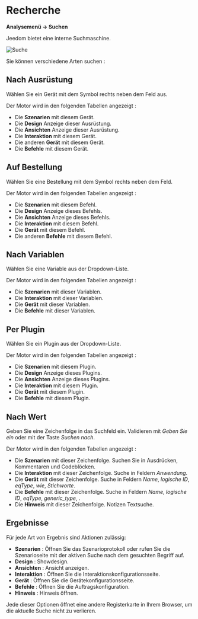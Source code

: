 # Recherche
**Analysemenü → Suchen**

Jeedom bietet eine interne Suchmaschine.

![Suche](./images/search_intro.gif)

Sie können verschiedene Arten suchen :

## Nach Ausrüstung

Wählen Sie ein Gerät mit dem Symbol rechts neben dem Feld aus.

Der Motor wird in den folgenden Tabellen angezeigt :

- Die **Szenarien** mit diesem Gerät.
- Die **Design** Anzeige dieser Ausrüstung.
- Die **Ansichten** Anzeige dieser Ausrüstung.
- Die **Interaktion** mit diesem Gerät.
- Die anderen **Gerät** mit diesem Gerät.
- Die **Befehle** mit diesem Gerät.

## Auf Bestellung

Wählen Sie eine Bestellung mit dem Symbol rechts neben dem Feld.

Der Motor wird in den folgenden Tabellen angezeigt :

- Die **Szenarien** mit diesem Befehl.
- Die **Design** Anzeige dieses Befehls.
- Die **Ansichten** Anzeige dieses Befehls.
- Die **Interaktion** mit diesem Befehl.
- Die **Gerät** mit diesem Befehl.
- Die anderen **Befehle** mit diesem Befehl.

## Nach Variablen

Wählen Sie eine Variable aus der Dropdown-Liste.

Der Motor wird in den folgenden Tabellen angezeigt :

- Die **Szenarien** mit dieser Variablen.
- Die **Interaktion** mit dieser Variablen.
- Die **Gerät** mit dieser Variablen.
- Die **Befehle** mit dieser Variablen.

## Per Plugin

Wählen Sie ein Plugin aus der Dropdown-Liste.

Der Motor wird in den folgenden Tabellen angezeigt :

- Die **Szenarien** mit diesem Plugin.
- Die **Design** Anzeige dieses Plugins.
- Die **Ansichten** Anzeige dieses Plugins.
- Die **Interaktion** mit diesem Plugin.
- Die **Gerät** mit diesem Plugin.
- Die **Befehle** mit diesem Plugin.

## Nach Wert

Geben Sie eine Zeichenfolge in das Suchfeld ein. Validieren mit *Geben Sie ein* oder mit der Taste *Suchen nach*.

Der Motor wird in den folgenden Tabellen angezeigt :

- Die **Szenarien** mit dieser Zeichenfolge.
	Suchen Sie in Ausdrücken, Kommentaren und Codeblöcken.
- Die **Interaktion** mit dieser Zeichenfolge.
	Suche in Feldern *Anwendung*.
- Die **Gerät** mit dieser Zeichenfolge.
	Suche in Feldern *Name*, *logische ID*, *eqType*, *wie*, *Stichworte*.
- Die **Befehle** mit dieser Zeichenfolge.
	Suche in Feldern *Name*, *logische ID*, *eqType*, *generic_type*, .
- Die **Hinweis** mit dieser Zeichenfolge.
	Notizen Textsuche.

## Ergebnisse

Für jede Art von Ergebnis sind Aktionen zulässig:
- **Szenarien** : Öffnen Sie das Szenarioprotokoll oder rufen Sie die Szenarioseite mit der aktiven Suche nach dem gesuchten Begriff auf.
- **Design** : Showdesign.
- **Ansichten** : Ansicht anzeigen.
- **Interaktion** : Öffnen Sie die Interaktionskonfigurationsseite.
- **Gerät** : Öffnen Sie die Gerätekonfigurationsseite.
- **Befehle** : Öffnen Sie die Auftragskonfiguration.
- **Hinweis** : Hinweis öffnen.

Jede dieser Optionen öffnet eine andere Registerkarte in Ihrem Browser, um die aktuelle Suche nicht zu verlieren.

